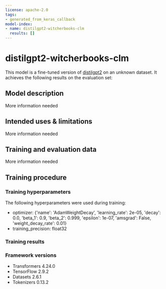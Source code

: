 ```yaml
---
license: apache-2.0
tags:
- generated_from_keras_callback
model-index:
- name: distilgpt2-witcherbooks-clm
  results: []
---
```


<!-- This model card has been generated automatically according to the information Keras had access to. You should
probably proofread and complete it, then remove this comment. -->

# distilgpt2-witcherbooks-clm

This model is a fine-tuned version of [distilgpt2](https://huggingface.co/distilgpt2) on an unknown dataset.
It achieves the following results on the evaluation set:


## Model description

More information needed

## Intended uses & limitations

More information needed

## Training and evaluation data

More information needed

## Training procedure

### Training hyperparameters

The following hyperparameters were used during training:
- optimizer: {'name': 'AdamWeightDecay', 'learning_rate': 2e-05, 'decay': 0.0, 'beta_1': 0.9, 'beta_2': 0.999, 'epsilon': 1e-07, 'amsgrad': False, 'weight_decay_rate': 0.01}
- training_precision: float32

### Training results



### Framework versions

- Transformers 4.24.0
- TensorFlow 2.9.2
- Datasets 2.6.1
- Tokenizers 0.13.2
